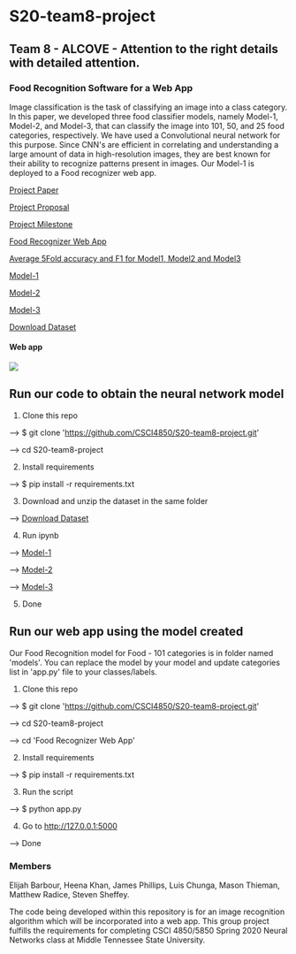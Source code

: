 # S20-team8-project
## Team 8 - ALCOVE - Attention to the right details with detailed attention.
### Food Recognition Software for a Web App

Image classification is the task of classifying an image into a class category. In this paper, we developed three food classifier models, namely Model-1, Model-2, and Model-3, that can classify the image into 101, 50, and 25 food categories, respectively. We have used a Convolutional neural network for this purpose. Since CNN's are efficient in correlating and understanding a large amount of data in high-resolution images, they are best known for their ability to recognize patterns present in images. Our Model-1 is deployed to a Food recognizer web app.


[Project Paper](https://github.com/CSCI4850/S20-team8-project/blob/master/Project_Paper.pdf)

[Project Proposal](https://github.com/CSCI4850/S20-team8-project/blob/master/ProjectProposal.ipynb)

[Project Milestone](https://github.com/CSCI4850/S20-team8-project/blob/master/Project_Milestones.ipynb)

[Food Recognizer Web App ](https://github.com/CSCI4850/S20-team8-project/tree/master/Food%20Recognizer%20Web%20App)

[Average 5Fold accuracy and F1 for Model1, Model2 and Model3 ](https://github.com/CSCI4850/S20-team8-project/tree/master/figure_generation_and_data/graphz.ipynb)

[Model-1 ](https://github.com/CSCI4850/S20-team8-project/blob/master/Model1%20-%20Kfold_101_Top5-10.ipynb)

[Model-2 ](https://github.com/CSCI4850/S20-team8-project/blob/master/Model2%20-%20Kfold_50_Top5-10.ipynb)

[Model-3 ](https://github.com/CSCI4850/S20-team8-project/blob/master/Model3%20-%20Kfold_25_Top5-10.ipynb)

[Download Dataset](https://www.kaggle.com/dansbecker/food-101#food-101.zip)

#### Web app

![](https://github.com/CSCI4850/S20-team8-project/blob/master/Food%20Recognizer%20Web%20App/ezgif.com-resize.gif)

## Run our code to obtain the neural network model
1. Clone this repo

  --> $ git clone 'https://github.com/CSCI4850/S20-team8-project.git'
  
  --> cd S20-team8-project

2. Install requirements

  --> $ pip install -r requirements.txt

3. Download and unzip the dataset in the same folder

  --> [Download Dataset](https://www.kaggle.com/dansbecker/food-101#food-101.zip)

4. Run ipynb 

--> [Model-1 ](https://github.com/CSCI4850/S20-team8-project/blob/master/Model1%20-%20Kfold_101_Top5-10.ipynb)

--> [Model-2 ](https://github.com/CSCI4850/S20-team8-project/blob/master/Model2%20-%20Kfold_50_Top5-10.ipynb)

--> [Model-3 ](https://github.com/CSCI4850/S20-team8-project/blob/master/Model3%20-%20Kfold_25_Top5-10.ipynb)
  

5. Done

## Run our web app using the model created
Our Food Recognition model for Food - 101 categories is in folder named 'models'. You can replace the model by your model and update 
categories list in 'app.py' file to your classes/labels.

1. Clone this repo

  --> $ git clone 'https://github.com/CSCI4850/S20-team8-project.git'
  
  --> cd S20-team8-project
  
  --> cd 'Food Recognizer Web App'

2. Install requirements

  --> $ pip install -r requirements.txt

3. Run the script

  --> $ python app.py

4. Go to http://127.0.0.1:5000

  --> Done


### Members
Elijah Barbour, Heena Khan, James Phillips, Luis Chunga, Mason Thieman, Matthew Radice, Steven Sheffey.

The code being developed within this repository is for an image recognition algorithm which will be incorporated into a web app. This group project fulfills the requirements for completing CSCI 4850/5850 Spring 2020 Neural Networks class at Middle Tennessee State University.
